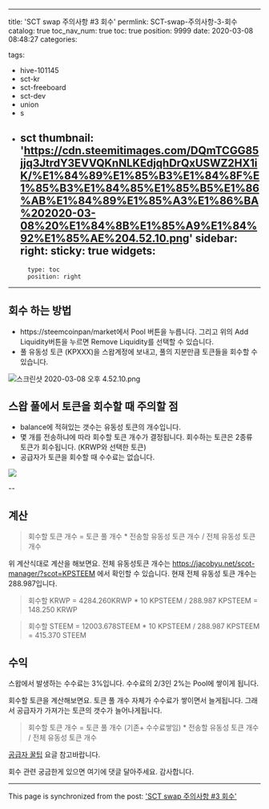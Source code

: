 
---
title: 'SCT swap 주의사항 #3 회수'
permlink: SCT-swap-주의사항-3-회수
catalog: true
toc_nav_num: true
toc: true
position: 9999
date: 2020-03-08 08:48:27
categories:

tags:
- hive-101145
- sct-kr
- sct-freeboard
- sct-dev
- union
- s
- sct
thumbnail: 'https://cdn.steemitimages.com/DQmTCGG85jjq3JtrdY3EVVQKnNLKEdjqhDrQxUSWZ2HX1iK/%E1%84%89%E1%85%B3%E1%84%8F%E1%85%B3%E1%84%85%E1%85%B5%E1%86%AB%E1%84%89%E1%85%A3%E1%86%BA%202020-03-08%20%E1%84%8B%E1%85%A9%E1%84%92%E1%85%AE%204.52.10.png'
sidebar:
    right:
        sticky: true
widgets:
    -
        type: toc
        position: right
---


## 회수 하는 방법

* https://steemcoinpan/market에서 Pool 버튼을 누릅니다. 그리고 위의 Add Liquidity버튼을 누르면 Remove Liquidity를 선택할 수 있습니다. 
* 풀 유동성 토큰 (KPXXX)을 스왑계정에 보내고, 풀의 지분만큼 토큰들을 회수할 수 있습니다.

![스크린샷 2020-03-08 오후 4.52.10.png](https://cdn.steemitimages.com/DQmTCGG85jjq3JtrdY3EVVQKnNLKEdjqhDrQxUSWZ2HX1iK/%E1%84%89%E1%85%B3%E1%84%8F%E1%85%B3%E1%84%85%E1%85%B5%E1%86%AB%E1%84%89%E1%85%A3%E1%86%BA%202020-03-08%20%E1%84%8B%E1%85%A9%E1%84%92%E1%85%AE%204.52.10.png)



## 스왑 풀에서 토큰을 회수할 때 주의할 점

* balance에 적혀있는 갯수는 유동성 토큰의 개수입니다.
* 몇 개를 전송하냐에 따라 회수할 토큰 개수가 결정됩니다. 회수하는 토큰은 2종류 토큰가 회수됩니다. (KRWP와 선택한 토큰)
* 공급자가 토큰을 회수할 때 수수료는 없습니다.

![](https://cdn.steemitimages.com/DQmcoDrbu6HLkKwbUDDwVaqnwsyh8hKsnPjAUu3uAE7FRtN/image.png)

--

## 계산

> 회수할 토큰 개수 = 토큰 풀 개수 * 전송할 유동성 토큰 개수 / 전체 유동성 토큰 개수

위 계산식대로 계산을 해보면요. 전체 유동성토큰 개수는 https://jacobyu.net/scot-manager/?scot=KPSTEEM 에서 확인할 수 있습니다. 현재 전체 유동성 토큰 개수는 288.987입니다.

> 회수할 KRWP = 4284.260KRWP * 10 KPSTEEM / 288.987 KPSTEEM = 148.250 KRWP

> 회수할 STEEM = 12003.678STEEM * 10 KPSTEEM / 288.987 KPSTEEM = 415.370 STEEM


## 수익

스왑에서 발생하는 수수료는 3%입니다. 수수료의 2/3인 2%는 Pool에 쌓이게 됩니다. 

회수할 토큰을 계산해보면요. 토큰 풀 개수 자체가 수수료가 쌓이면서 늘게됩니다. 그래서 공급자가 가져가는 토큰의 갯수가 늘어나게됩니다. 

> 회수할 토큰 개수 = 토큰 풀 개수 (기존+ 수수료쌓임) * 전송할 유동성 토큰 개수 / 전체 유동성 토큰 개수

[공급자 꿀팁](https://www.steemcoinpan.com/hive-101145/@jacobyu/xmhp3) 요글 참고바랍니다.

회수 관련 궁금한게 있으면 여기에 댓글 달아주세요.
감사합니다.

- - -

This page is synchronized from the post: ['SCT swap 주의사항 #3 회수'](https://steempeak.com/@jacobyu/sct-swap-3)
